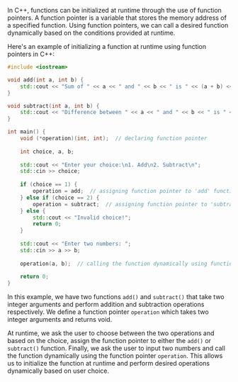 In C++, functions can be initialized at runtime through the use of function pointers. A function pointer is a variable that stores the memory address of a specified function. Using function pointers, we can call a desired function dynamically based on the conditions provided at runtime.

Here's an example of initializing a function at runtime using function pointers in C++:

```c++
#include <iostream>

void add(int a, int b) {
    std::cout << "Sum of " << a << " and " << b << " is " << (a + b) << std::endl;
}

void subtract(int a, int b) {
    std::cout << "Difference between " << a << " and " << b << " is " << (a - b) << std::endl;
}

int main() {
    void (*operation)(int, int);  // declaring function pointer
    
    int choice, a, b;
    
    std::cout << "Enter your choice:\n1. Add\n2. Subtract\n";
    std::cin >> choice;
    
    if (choice == 1) {
        operation = add;  // assigning function pointer to 'add' function
    } else if (choice == 2) {
        operation = subtract;  // assigning function pointer to 'subtract' function
    } else {
        std::cout << "Invalid choice!";
        return 0;
    }
    
    std::cout << "Enter two numbers: ";
    std::cin >> a >> b;
    
    operation(a, b);  // calling the function dynamically using function pointer
    
    return 0;
}
```

In this example, we have two functions `add()` and `subtract()` that take two integer arguments and perform addition and subtraction operations respectively. We define a function pointer `operation` which takes two integer arguments and returns void. 

At runtime, we ask the user to choose between the two operations and based on the choice, assign the function pointer to either the `add()` or `subtract()` function. Finally, we ask the user to input two numbers and call the function dynamically using the function pointer `operation`. This allows us to initialize the function at runtime and perform desired operations dynamically based on user choice.